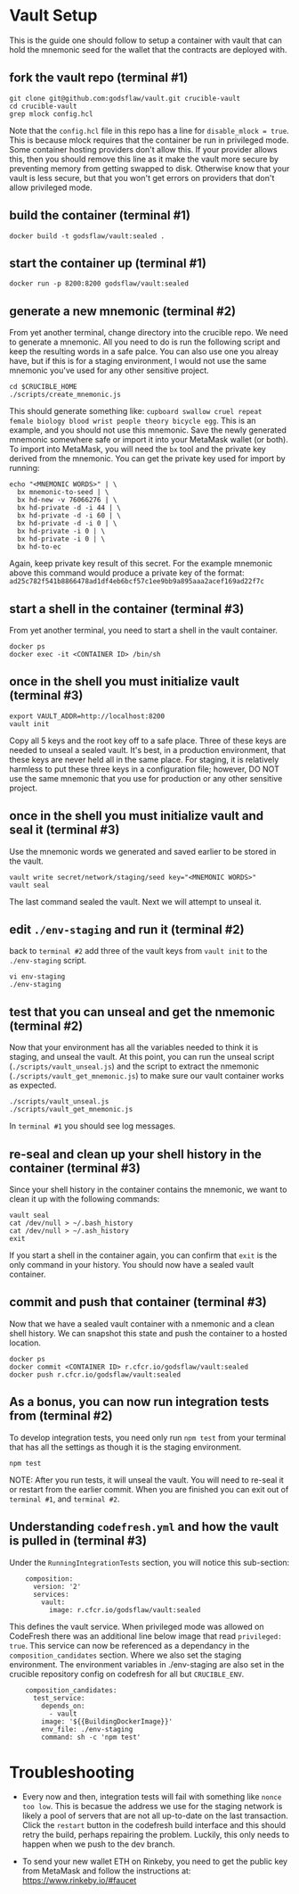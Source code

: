 # Vault Setup
This is the guide one should follow to setup a container with vault that can
hold the mnemonic seed for the wallet that the contracts are deployed with.

## fork the vault repo (terminal #1)

```
git clone git@github.com:godsflaw/vault.git crucible-vault
cd crucible-vault
grep mlock config.hcl
```

Note that the `config.hcl` file in this repo has a line for
`disable_mlock = true`.  This is because mlock requires that the container be
run in privileged mode.  Some container hosting providers don't allow this.
If your provider allows this, then you should remove this line as it make the
vault more secure by preventing memory from getting swapped to disk.  Otherwise
know that your vault is less secure, but that you won't get errors on providers
that don't allow privileged mode.

## build the container (terminal #1)

```
docker build -t godsflaw/vault:sealed .
```

## start the container up (terminal #1)

```
docker run -p 8200:8200 godsflaw/vault:sealed
```

## generate a new mnemonic (terminal #2)

From yet another terminal, change directory into the crucible repo.  We need
to generate a mnemonic.  All you need to do is run the following script
and keep the resulting words in a safe palce.  You can also use one you alreay
have, but if this is for a staging environment, I would not use the same
mnemonic you've used for any other sensitive project.

```
cd $CRUCIBLE_HOME
./scripts/create_mnemonic.js
```

This should generate something like: `cupboard swallow cruel repeat female
biology blood wrist people theory bicycle egg`.  This is an example, and you
should not use this mnemonic.  Save the newly generated mnemonic somewhere safe
or import it into your MetaMask wallet (or both).  To import into MetaMask, you
will need the `bx` tool and the private key derived from the mnemonic.  You can
get the private key used for import by running:

```
echo "<MNEMONIC WORDS>" | \
  bx mnemonic-to-seed | \
  bx hd-new -v 76066276 | \
  bx hd-private -d -i 44 | \
  bx hd-private -d -i 60 | \
  bx hd-private -d -i 0 | \
  bx hd-private -i 0 | \
  bx hd-private -i 0 | \
  bx hd-to-ec
```

Again, keep private key result of this secret.  For the example mnemonic above
this command would produce a private key of the format:
`ad25c782f541b8866478ad1df4eb6bcf57c1ee9bb9a895aaa2acef169ad22f7c`

## start a shell in the container (terminal #3)

From yet another terminal, you need to start a shell in the vault container.

```
docker ps
docker exec -it <CONTAINER ID> /bin/sh
```

## once in the shell you must initialize vault (terminal #3)

```
export VAULT_ADDR=http://localhost:8200
vault init
```

Copy all 5 keys and the root key off to a safe place.  Three of these keys are
needed to unseal a sealed vault.  It's best, in a production environment, that
these keys are never held all in the same place.  For staging, it is relatively
harmless to put these three keys in a configuration file; however, DO NOT use
the same mnemonic that you use for production or any other sensitive project.

## once in the shell you must initialize vault and seal it (terminal #3)
Use the mnemonic words we generated and saved earlier to be stored in the vault.

```
vault write secret/network/staging/seed key="<MNEMONIC WORDS>"
vault seal
```
The last command sealed the vault.  Next we will attempt to unseal it.

## edit `./env-staging` and run it (terminal #2)

back to `terminal #2` add three of the vault keys from `vault init` to the
`./env-staging` script.

```
vi env-staging
./env-staging
```

## test that you can unseal and get the nmemonic (terminal #2)

Now that your environment has all the variables needed to think it is staging,
and unseal the vault.  At this point, you can run the unseal script
(`./scripts/vault_unseal.js`) and the script to extract the nmemonic
(`./scripts/vault_get_mnemonic.js`) to make sure our vault container works as
expected.

```
./scripts/vault_unseal.js
./scripts/vault_get_mnemonic.js
```

In `terminal #1` you should see log messages.

## re-seal and clean up your shell history in the container (terminal #3)

Since your shell history in the container contains the mnemonic, we want to
clean it up with the following commands:

```
vault seal
cat /dev/null > ~/.bash_history
cat /dev/null > ~/.ash_history
exit
```

If you start a shell in the container again, you can confirm that `exit` is the
only command in your history.  You should now have a sealed vault container.

## commit and push that container (terminal #3)

Now that we have a sealed vault container with a nmemonic and a clean shell
history.  We can snapshot this state and push the container to a hosted
location.

```
docker ps
docker commit <CONTAINER ID> r.cfcr.io/godsflaw/vault:sealed
docker push r.cfcr.io/godsflaw/vault:sealed
```

## As a bonus, you can now run integration tests from (terminal #2)

To develop integration tests, you need only run `npm test` from your terminal
that has all the settings as though it is the staging environment.

```
npm test
```

NOTE: After you run tests, it will unseal the vault.  You will need to re-seal
it or restart from the earlier commit.  When you are finished you can exit out
of `terminal #1`, and `terminal #2`.

## Understanding `codefresh.yml` and how the vault is pulled in (terminal #3)

Under the `RunningIntegrationTests` section, you will notice this sub-section:

```
    composition:
      version: '2'
      services:
        vault:
          image: r.cfcr.io/godsflaw/vault:sealed
```

This defines the vault service.  When privileged mode was allowed on CodeFresh
there was an additional line below image that read `privileged: true`.  This
service can now be referenced as a dependancy in the `composition_candidates`
section.  Where we also set the staging environment.  The environment variables
in ./env-staging are also set in the crucible repository config on codefresh
for all but `CRUCIBLE_ENV`.

```
    composition_candidates:
      test_service:
        depends_on:
          - vault
        image: '${{BuildingDockerImage}}'
        env_file: ./env-staging
        command: sh -c 'npm test'
```

# Troubleshooting

* Every now and then, integration tests will fail with something like
`nonce too low`.  This is becasue the address we use for the staging network
is likely a pool of servers that are not all up-to-date on the last transaction.
Click the `restart` button in the codefresh build interface and this should
retry the build, perhaps repairing the problem.  Luckily, this only needs to
happen when we push to the dev branch.

* To send your new wallet ETH on Rinkeby, you need to get the public key from
MetaMask and follow the instructions at: https://www.rinkeby.io/#faucet
